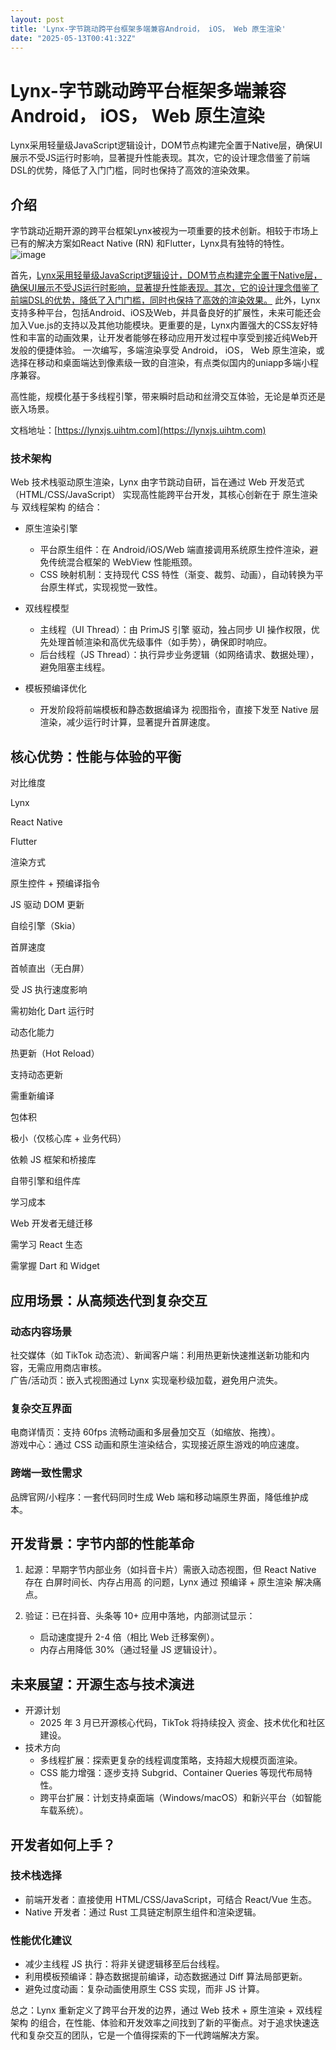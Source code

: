 ```yaml
---
layout: post
title: 'Lynx-字节跳动跨平台框架多端兼容Android， iOS， Web 原生渲染'
date: "2025-05-13T00:41:32Z"
---
```

Lynx-字节跳动跨平台框架多端兼容Android， iOS， Web 原生渲染
========================================

Lynx采用轻量级JavaScript逻辑设计，DOM节点构建完全置于Native层，确保UI展示不受JS运行时影响，显著提升性能表现。其次，它的设计理念借鉴了前端DSL的优势，降低了入门门槛，同时也保持了高效的渲染效果。

介绍
--

字节跳动近期开源的跨平台框架Lynx被视为一项重要的技术创新。相较于市场上已有的解决方案如React Native (RN) 和Flutter，Lynx具有独特的特性。  
![image](https://img2024.cnblogs.com/blog/356003/202505/356003-20250512133329242-1409854275.png)

首先，[Lynx采用轻量级JavaScript逻辑设计，DOM节点构建完全置于Native层，确保UI展示不受JS运行时影响，显著提升性能表现。其次，它的设计理念借鉴了前端DSL的优势，降低了入门门槛，同时也保持了高效的渲染效果。](https://lynxjs.uihtm.com "Lynx采用轻量级JavaScript逻辑设计，DOM节点构建完全置于Native层，确保UI展示不受JS运行时影响，显著提升性能表现。其次，它的设计理念借鉴了前端DSL的优势，降低了入门门槛，同时也保持了高效的渲染效果。") 此外，Lynx支持多种平台，包括Android、iOS及Web，并具备良好的扩展性，未来可能还会加入Vue.js的支持以及其他功能模块。更重要的是，Lynx内置强大的CSS友好特性和丰富的动画效果，让开发者能够在移动应用开发过程中享受到接近纯Web开发般的便捷体验。 一次编写，多端渲染享受 Android， iOS， Web 原生渲染，或选择在移动和桌面端达到像素级一致的自渲染，有点类似国内的uniapp多端小程序兼容。

高性能，规模化基于多线程引擎，带来瞬时启动和丝滑交互体验，无论是单页还是嵌入场景。

文档地址：[https://lynxjs.uihtm.com](https://lynxjs.uihtm.com)

### 技术架构

Web 技术栈驱动原生渲染，Lynx 由字节跳动自研，旨在通过 Web 开发范式（HTML/CSS/JavaScript） 实现高性能跨平台开发，其核心创新在于 原生渲染 与 双线程架构 的结合：

*   原生渲染引擎
    
    *   平台原生组件：在 Android/iOS/Web 端直接调用系统原生控件渲染，避免传统混合框架的 WebView 性能瓶颈。
    *   CSS 映射机制：支持现代 CSS 特性（渐变、裁剪、动画），自动转换为平台原生样式，实现视觉一致性。
*   双线程模型
    
    *   主线程（UI Thread）：由 PrimJS 引擎 驱动，独占同步 UI 操作权限，优先处理首帧渲染和高优先级事件（如手势），确保即时响应。
    *   后台线程（JS Thread）：执行异步业务逻辑（如网络请求、数据处理），避免阻塞主线程。
*   模板预编译优化
    
    *   开发阶段将前端模板和静态数据编译为 视图指令，直接下发至 Native 层渲染，减少运行时计算，显著提升首屏速度。

核心优势：性能与体验的平衡
-------------

对比维度

Lynx

React Native

Flutter

渲染方式

原生控件 + 预编译指令

JS 驱动 DOM 更新

自绘引擎（Skia）

首屏速度

首帧直出（无白屏）

受 JS 执行速度影响

需初始化 Dart 运行时

动态化能力

热更新（Hot Reload）

支持动态更新

需重新编译

包体积

极小（仅核心库 + 业务代码）

依赖 JS 框架和桥接库

自带引擎和组件库

学习成本

Web 开发者无缝迁移

需学习 React 生态

需掌握 Dart 和 Widget

应用场景：从高频迭代到复杂交互
---------------

### 动态内容场景

社交媒体（如 TikTok 动态流）、新闻客户端：利用热更新快速推送新功能和内容，无需应用商店审核。  
广告/活动页：嵌入式视图通过 Lynx 实现毫秒级加载，避免用户流失。

### 复杂交互界面

电商详情页：支持 60fps 流畅动画和多层叠加交互（如缩放、拖拽）。  
游戏中心：通过 CSS 动画和原生渲染结合，实现接近原生游戏的响应速度。

### 跨端一致性需求

品牌官网/小程序：一套代码同时生成 Web 端和移动端原生界面，降低维护成本。

开发背景：字节内部的性能革命
--------------

1.  起源：早期字节内部业务（如抖音卡片）需嵌入动态视图，但 React Native 存在 白屏时间长、内存占用高 的问题，Lynx 通过 预编译 + 原生渲染 解决痛点。
    
2.  验证：已在抖音、头条等 10+ 应用中落地，内部测试显示：
    
    *   启动速度提升 2-4 倍（相比 Web 迁移案例）。
    *   内存占用降低 30%（通过轻量 JS 逻辑设计）。

未来展望：开源生态与技术演进
--------------

*   开源计划
    *   2025 年 3 月已开源核心代码，TikTok 将持续投入 资金、技术优化和社区建设。
*   技术方向
    *   多线程扩展：探索更复杂的线程调度策略，支持超大规模页面渲染。
    *   CSS 能力增强：逐步支持 Subgrid、Container Queries 等现代布局特性。
    *   跨平台扩展：计划支持桌面端（Windows/macOS）和新兴平台（如智能车载系统）。
    

开发者如何上手？
--------

### 技术栈选择

*   前端开发者：直接使用 HTML/CSS/JavaScript，可结合 React/Vue 生态。
*   Native 开发者：通过 Rust 工具链定制原生组件和渲染逻辑。

### 性能优化建议

*   减少主线程 JS 执行：将非关键逻辑移至后台线程。
*   利用模板预编译：静态数据提前编译，动态数据通过 Diff 算法局部更新。
*   避免过度动画：复杂动画使用原生 CSS 实现，而非 JS 计算。

总之：Lynx 重新定义了跨平台开发的边界，通过 Web 技术 + 原生渲染 + 双线程架构 的组合，在性能、体验和开发效率之间找到了新的平衡点。对于追求快速迭代和复杂交互的团队，它是一个值得探索的下一代跨端解决方案。